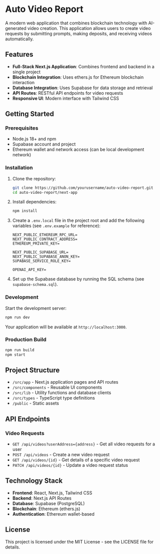 # Auto Video Report

A modern web application that combines blockchain technology with AI-generated video creation. This application allows users to create video requests by submitting prompts, making deposits, and receiving videos automatically.

## Features

- **Full-Stack Next.js Application**: Combines frontend and backend in a single project
- **Blockchain Integration**: Uses ethers.js for Ethereum blockchain interaction
- **Database Integration**: Uses Supabase for data storage and retrieval
- **API Routes**: RESTful API endpoints for video requests
- **Responsive UI**: Modern interface with Tailwind CSS

## Getting Started

### Prerequisites

- Node.js 18+ and npm
- Supabase account and project
- Ethereum wallet and network access (can be local development network)

### Installation

1. Clone the repository:
   ```bash
   git clone https://github.com/yourusername/auto-video-report.git
   cd auto-video-report/next-app
   ```

2. Install dependencies:
   ```bash
   npm install
   ```

3. Create a `.env.local` file in the project root and add the following variables (see `.env.example` for reference):
   ```
   NEXT_PUBLIC_ETHEREUM_RPC_URL=
   NEXT_PUBLIC_CONTRACT_ADDRESS=
   ETHEREUM_PRIVATE_KEY=
   
   NEXT_PUBLIC_SUPABASE_URL=
   NEXT_PUBLIC_SUPABASE_ANON_KEY=
   SUPABASE_SERVICE_ROLE_KEY=
   
   OPENAI_API_KEY=
   ```

4. Set up the Supabase database by running the SQL schema (see `supabase-schema.sql`).

### Development

Start the development server:

```bash
npm run dev
```

Your application will be available at `http://localhost:3000`.

### Production Build

```bash
npm run build
npm start
```

## Project Structure

- `/src/app` - Next.js application pages and API routes
- `/src/components` - Reusable UI components
- `/src/lib` - Utility functions and database clients
- `/src/types` - TypeScript type definitions
- `/public` - Static assets

## API Endpoints

### Video Requests

- `GET /api/videos?userAddress={address}` - Get all video requests for a user
- `POST /api/videos` - Create a new video request
- `GET /api/videos/{id}` - Get details of a specific video request
- `PATCH /api/videos/{id}` - Update a video request status

## Technology Stack

- **Frontend**: React, Next.js, Tailwind CSS
- **Backend**: Next.js API Routes
- **Database**: Supabase (PostgreSQL)
- **Blockchain**: Ethereum (ethers.js)
- **Authentication**: Ethereum wallet-based

## License

This project is licensed under the MIT License - see the LICENSE file for details.
